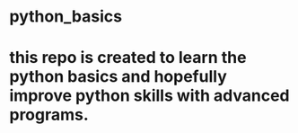 # python_basics
# this repo is created to learn the python basics and hopefully improve python skills with advanced programs.